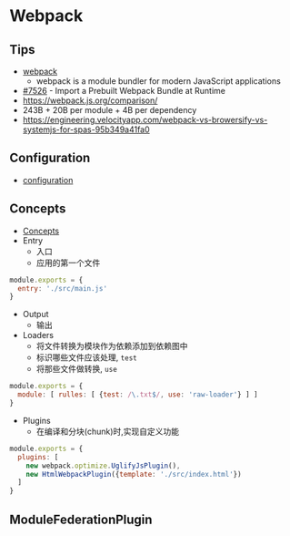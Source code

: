 # Webpack

## Tips
* [webpack](https://webpack.js.org/)
  * webpack is a module bundler for modern JavaScript applications
* [#7526](https://github.com/webpack/webpack/issues/7526) - Import a Prebuilt Webpack Bundle at Runtime
* https://webpack.js.org/comparison/
*  243B + 20B per module + 4B per dependency
* https://engineering.velocityapp.com/webpack-vs-browersify-vs-systemjs-for-spas-95b349a41fa0

## Configuration
* [configuration](https://webpack.js.org/configuration/)


## Concepts
* [Concepts](https://webpack.js.org/concepts/)
* Entry
  * 入口
  * 应用的第一个文件
```js
module.exports = {
  entry: './src/main.js'
}
```
* Output
  * 输出
* Loaders
  * 将文件转换为模块作为依赖添加到依赖图中
  * 标识哪些文件应该处理, `test`
  * 将那些文件做转换, `use`
```js
module.exports = {
  module: [ rulles: [ {test: /\.txt$/, use: 'raw-loader'} ] ]
}
```
* Plugins
  * 在编译和分块(chunk)时,实现自定义功能
```js
module.exports = {
  plugins: [
    new webpack.optimize.UglifyJsPlugin(),
    new HtmlWebpackPlugin({template: './src/index.html'})
  ]
}
```

## ModuleFederationPlugin
